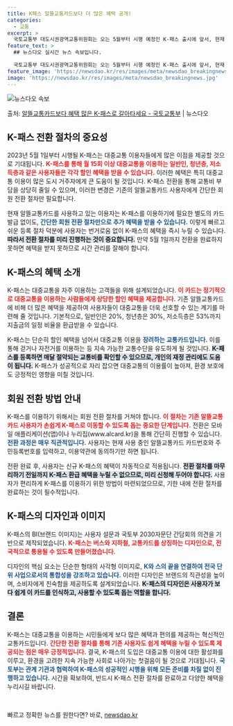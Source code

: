 ```yaml
---
title: K패스 알뜰교통카드보다 더 많은 혜택 공개!
categories:
  - 교통
excerpt: >
  국토교통부 대도시권광역교통위원회는 오는 5월부터 시행 예정인 K-패스 출시에 앞서, 현재 알뜰교통카드를 사용…
feature_text: >
  ## 뉴스다오 실시간 뉴스 속보입니다.

  국토교통부 대도시권광역교통위원회는 오는 5월부터 시행 예정인 K-패스 출시에 앞서, 현재 알뜰교통카드를 사용…
feature_image: 'https://newsdao.kr/res/images/meta/newsdao_breakingnews.jpg'
image: 'https://newsdao.kr/res/images/meta/newsdao_breakingnews.jpg'
---
```


![뉴스다오 속보](https://newsdao.kr/res/images/meta/newsdao_breakingnews.jpg)

<p>출처: <a href="https://newsdao.kr/3420" rel="dofollow">알뜰교통카드보다 혜택 많은 K-패스로 갈아타세요 - 국토교통부</a> | 뉴스다오</p>

<h2 data-ke-size="size26">K-패스 전환 절차의 중요성</h2>
<p data-ke-size="size16">2023년 5월 1일부터 시행될 K-패스는 대중교통 이용자들에게 많은 이점을 제공할 것으로 기대됩니다. <b><span style="color: #ee2323;">K-패스를 통해 월 15회 이상 대중교통을 이용하는 일반인, 청년층, 저소득층과 같은 사용자들은 각각 할인 혜택을 받을 수 있습니다.</span></b> 이러한 혜택은 특히 대중교통 이용이 많은 도시 거주자에게 큰 도움이 될 것입니다. K-패스 전환을 통해 교통비 부담을 상당히 줄일 수 있으며, 이러한 변경은 기존의 알뜰교통카드 사용자에게 간단한 회원 전환 절차만 필요합니다.</p>
<p data-ke-size="size16">현재 알뜰교통카드를 사용하고 있는 이용자는 K-패스를 이용하기에 필요한 별도의 카드 발급 없이도, <b><span style="color: #1a5490;">간단한 회원 전환 절차만으로 추가 혜택을 받을 수 있습니다.</span></b> 이렇게 빠르고 쉬운 등록 절차 덕분에 사용자는 번거로움 없이 K-패스의 혜택을 즉시 누릴 수 있습니다. <b><span style="background-color: #21538527;">따라서 전환 절차를 미리 진행하는 것이 중요합니다.</span></b> 만약 5월 1일까지 전환을 완료하지 못하면 혜택을 받지 못하므로 시간 관리를 잘해야 합니다.</p>

<h2 data-ke-size="size26">K-패스의 혜택 소개</h2>
<p data-ke-size="size16">K-패스는 대중교통을 자주 이용하는 고객들을 위해 설계되었습니다. <b><span style="color: #ee2323;">이 카드는 정기적으로 대중교통을 이용하는 사람들에게 상당한 할인 혜택을 제공합니다.</span></b> 기존 알뜰교통카드에 비해 더 많은 혜택을 제공하여 사용자들이 대중교통을 더욱 선호할 수 있는 계기를 마련해 줄 것입니다. 기본적으로, 일반인은 20%, 청년층은 30%, 저소득층은 53%까지 지출금의 일정 비율을 환급받을 수 있습니다.</p>
<p data-ke-size="size16">K-패스는 단순히 할인 혜택을 넘어서 대중교통 이용을 <b><span style="color: #1a5490;">장려하는 교통카드입니다.</span></b> 이를 통해 걷거나 자전거를 이용하는 등 지속 가능한 교통수단을 유도하게 될 것입니다. <b><span style="background-color: #21538527;">K-패스를 등록하면 매달 절약되는 교통비를 확인할 수 있으므로, 개인의 재정 관리에도 도움이 됩니다.</span></b> K-패스가 성공적으로 자리 잡으면 대중교통의 이용률이 높아져, 환경 보호에도 긍정적인 영향을 미칠 것입니다.</p>

<h2 data-ke-size="size26">회원 전환 방법 안내</h2>
<p data-ke-size="size16">K-패스를 이용하기 위해서는 회원 전환 절차를 거쳐야 합니다. <b><span style="color: #ee2323;">이 절차는 기존 알뜰교통카드 사용자가 손쉽게 K-패스로 이동할 수 있도록 돕는 중요한 단계입니다.</span></b> 전환은 모바일 애플리케이션(앱)이나 누리집(www.alcard.kr)을 통해 간단히 진행할 수 있습니다. <b><span style="color: #1a5490;">전환 과정은 매우 직관적입니다.</span></b> 사용자는 현재 사용 중인 알뜰교통카드 카드번호와 주민등록번호를 입력하고, 이용약관에 동의하기만 하면 됩니다.</p>
<p data-ke-size="size16">전환 완료 후, 사용자는 신규 K-패스의 혜택이 자동적으로 적용됩니다. <b><span style="background-color: #21538527;">전환 절차를 마무리하기 전일까지 K-패스 환급 혜택을 누릴 수 없으므로, 미리 신청해 두어야 합니다.</span></b> 사용자가 편리하게 K-패스를 이용하기 위한 방법이 마련되었으므로, 기한 내에 전환 절차를 완료하는 것이 필수적입니다.</p>

<h2 data-ke-size="size26">K-패스의 디자인과 이미지</h2>
<p data-ke-size="size16">K-패스의 BI(브랜드 이미지)는 사용자 설문과 국토부 2030자문단 간담회의 의견을 기반으로 제작되었습니다. <b><span style="color: #ee2323;">K-패스는 버스와 지하철, 교통카드를 상징하는 디자인으로, 전국적으로 통용될 수 있도록 만들어졌습니다.</span></b></p>
<p data-ke-size="size16">디자인의 핵심 요소는 단순한 형태의 사각형 이미지로, <b><span style="color: #1a5490;">K와 스의 끝을 연결하여 전국 단위 사업으로서의 통합성을 강조하고 있습니다.</span></b> 이러한 디자인은 브랜드의 직관성을 높이며, 소비자에게 친숙함을 제공하도록 설계되었습니다. <b><span style="background-color: #21538527;">K-패스의 디자인은 사용자가 보다 쉽게 이 카드를 인식하고, 사용할 수 있도록 돕는 역할을 합니다.</span></b></p>

<h2 data-ke-size="size26">결론</h2>
<p data-ke-size="size16">K-패스는 대중교통을 이용하는 시민들에게 보다 많은 혜택과 편의를 제공하는 혁신적인 교통카드입니다. <b><span style="color: #ee2323;">간단한 전환 절차를 통해 기존 사용자도 쉽게 혜택을 누릴 수 있도록 제공되는 점은 매우 긍정적입니다.</span></b> 결국, K-패스의 도입은 대중교통 이용에 대한 활성화를 이루고, 환경을 고려한 지속 가능한 사회로 나아가는 첫걸음이 될 것으로 기대됩니다. <b><span style="color: #1a5490;">국토부는 관계 기관과 협력하여 K-패스의 성공적인 시행을 위해 모든 준비를 차질 없이 진행하고 있습니다.</span></b> 시간을 확보하여, 반드시 K-패스 전환 절차를 완료하고 다양한 혜택을 누리시길 바랍니다. </p>
<p data-ke-size="size16">&nbsp;</p> 

빠르고 정확한 뉴스를 원한다면? 바로, <a href="https://newsdao.kr" rel="dofollow">newsdao.kr</a>


